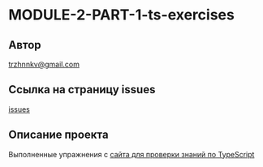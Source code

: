 # MODULE-2-PART-1-ts-exercises

## Автор
trzhnnkv@gmail.com

## Ссылка на страницу issues
[issues](https://github.com/trzhnnkv/MODULE-2-PART-1-ts-exercises/issues "Страница issues")

## Описание проекта
Выполненные упражнения с [сайта для проверки знаний по TypeScript](https://typescript-exercises.github.io/ "Упражнения TS")
